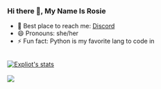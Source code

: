 ### Hi there 👋, My Name Is Rosie
  - 💬 Best place to reach me: [Discord](https://discord.com/users/706172448696959037)
  - 😄 Pronouns: she/her
  - ⚡ Fun fact: Python is my favorite lang to code in 
  <br>
<a href="https://github.com/exploit">
  <img align="center" src="https://github-readme-stats.vercel.app/api?username=exploit&show_icons=true&include_all_commits=true&show_icons=true&title_color=fff&icon_color=79ff97&text_color=9f9f9f&bg_color=151515" alt="Expliot's stats" />
</a>
<br><br>
<a href="https://github.com/exploit?tab=repositories">
  <img align="center" src="https://github-readme-stats.vercel.app/api/top-langs/?username=exploit&layout=compact&show_icons=true&title_color=fff&icon_color=79ff97&text_color=9f9f9f&bg_color=151515" />
</a>
<br>
<br>
